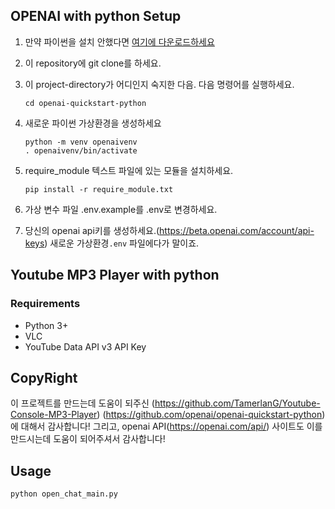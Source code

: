 ## OPENAI with python Setup

1. 만약 파이썬을 설치 안했다면 [여기에 다운로드하세요](https://www.python.org/downloads/)

2. 이 repository에 git clone를 하세요.

3. 이 project-directory가 어디인지 숙지한 다음. 다음 명령어를 실행하세요.

   ```git bash, Windows 명령 프롬프트
   cd openai-quickstart-python
   ```

4. 새로운 파이썬 가상환경을 생성하세요

   ```git bash, Windows 명령 프롬프트
   python -m venv openaivenv
   . openaivenv/bin/activate
   ```

5. require_module 텍스트 파일에 있는 모듈을 설치하세요.

   ```git bash, Windows 명령 프롬프트
   pip install -r require_module.txt
   ```

6. 가상 변수 파일 .env.example를 .env로 변경하세요.

7. 당신의 openai api키를 생성하세요.(https://beta.openai.com/account/api-keys) 새로운 가상환경`.env` 파일에다가 말이죠.

## Youtube MP3 Player with python

### Requirements
- Python 3+
- VLC
- YouTube Data API v3 API Key 

## CopyRight

이 프로젝트를 만드는데 도움이 되주신
(https://github.com/TamerlanG/Youtube-Console-MP3-Player)
(https://github.com/openai/openai-quickstart-python)에 대해서 감사합니다!
그리고, openai API(https://openai.com/api/) 사이트도 이를 만드시는데 도움이 되어주셔서 감사합니다!


## Usage

```commandline
python open_chat_main.py
``` 